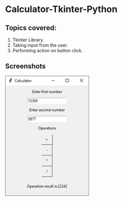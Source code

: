 # Calculator-Tkinter-Python

## Topics covered:
1. Tkinter Library.
2. Taking input from the user.
3. Performing action on button click.

## Screenshots
![image](https://github.com/cabudies/Calculator-Tkinter-Python/blob/master/calculator.png)
